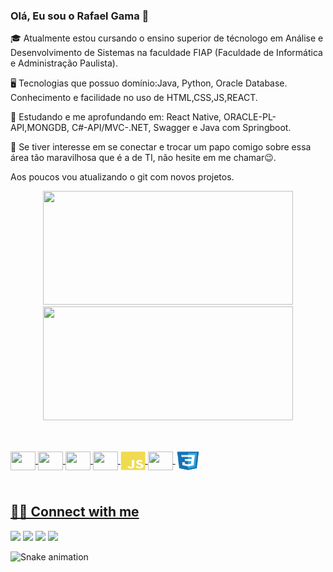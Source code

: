 ### Olá, Eu sou o Rafael Gama 👋
🎓 Atualmente estou cursando o ensino superior de técnologo em Análise e Desenvolvimento de Sistemas na faculdade FIAP (Faculdade de Informática e Administração Paulista).

🖥️ Tecnologias que possuo domínio:Java, Python, Oracle Database. Conhecimento e facilidade no uso de HTML,CSS,JS,REACT.

🌱 Estudando e me aprofundando em: React Native, ORACLE-PL-API,MONGDB, C#-API/MVC-.NET, Swagger e Java com Springboot.

💬 Se tiver interesse em se conectar e trocar um papo comigo sobre essa área tão maravilhosa que é a de TI, não hesite em me chamar😉.

Aos poucos vou atualizando o git com novos projetos.

<div align="center">
  <a href="https://github.com/RafaeldaSilvaGama">
  <img height="182em" width="400em" src="https://github-readme-stats.vercel.app/api?username=RafaeldaSilvaGama&show_icons=true&theme=radical&include_all_commits=true&count_private=true"/>
  <img height="182em" width="400em" src="https://github-readme-stats.vercel.app/api/top-langs/?username=RafaeldaSilvaGama&layout=compact&langs_count=7&theme=gotham"/>
</div>
  
  ##
<div style="display: inline_block"></br>
  
 
 
  <img align="center"  height="30" width="40" src="https://cdn.jsdelivr.net/gh/devicons/devicon/icons/java/java-plain.svg" />
  <img align="center"  height="30" width="40" src="https://cdn.jsdelivr.net/gh/devicons/devicon/icons/python/python-original.svg" />
  <img align="center"  height="30" width="40" src="https://cdn.jsdelivr.net/gh/devicons/devicon/icons/oracle/oracle-original.svg" />
  <img align="center"  height="30" width="40" src="https://cdn.jsdelivr.net/gh/devicons/devicon/icons/react/react-original.svg" />
  <img align="center" height="30" width="40" src="https://raw.githubusercontent.com/devicons/devicon/master/icons/javascript/javascript-plain.svg">
  <img align="center"  height="30" width="40" src="https://cdn.jsdelivr.net/gh/devicons/devicon/icons/html5/html5-original.svg" />
  <img align="center"  height="30" width="40" src="https://raw.githubusercontent.com/devicons/devicon/master/icons/css3/css3-original.svg">
 
</div>
  
   
  
  ## <br /> 🙋‍♂️ Connect with me
 <a href="https://www.instagram.com/rafaelgama9032/" target="_blank"><img src="https://img.shields.io/badge/-Instagram-%23E4405F?style=for-the-badge&logo=instagram&logoColor=white" target="_blank"></a>
 <a href = "rafaelgamadev@gmail.com"><img src="https://img.shields.io/badge/Gmail-D14836?style=for-the-badge&logo=gmail&logoColor=white" target="_blank"></a>
 <a href="www.linkedin.com/in/rafaelgamadeveloper" target="_blank"><img src="https://img.shields.io/badge/-LinkedIn-%230077B5?style=for-the-badge&logo=linkedin&logoColor=white" target="_blank"></a> 
  <a href="" target="_blank"><img src="https://img.shields.io/badge/Telegram-2CA5E0?style=for-the-badge&logo=telegram&logoColor=white" target="_blank"></a> 
  
![Snake animation](https://github.com/RafaeldaSilvaGama/RafaeldaSilvaGama/blob/output/github-contribution-grid-snake.svg)
